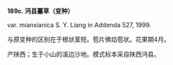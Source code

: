 **189c. 沔县薹草（变种）**

var. mianxianica S. Y. Liang in Addenda 527, 1999.

与原变种的区别在于根状茎短。苞片佛焰苞状。花果期4月。

产陕西；生于小山的溪边沙地。模式标本采自陕西沔县。
